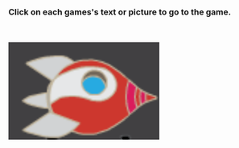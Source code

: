 ### Click on each games's text or picture to go to the game.
<br>
<br>
<img src="rocket_game.png" width="300"/>

